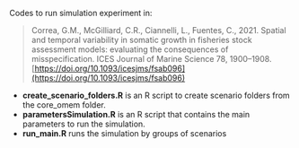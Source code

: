 Codes to run simulation experiment in:

> Correa, G.M., McGilliard, C.R., Ciannelli, L., Fuentes, C., 2021. Spatial and temporal variability in somatic growth in fisheries stock assessment models: evaluating the consequences of misspecification. ICES Journal of Marine Science 78, 1900–1908. [https://doi.org/10.1093/icesjms/fsab096](https://doi.org/10.1093/icesjms/fsab096)

* **create_scenario_folders.R** is an R script to create scenario folders from the core_omem folder.
* **parametersSimulation.R** is an R script that contains the main parameters to run the simulation.
* **run_main.R** runs the simulation by groups of scenarios
